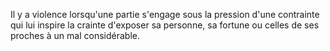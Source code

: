 Il y a violence lorsqu'une partie s'engage sous la pression d'une contrainte qui lui inspire la crainte d'exposer sa personne, sa fortune ou celles de ses proches à un mal considérable.   
